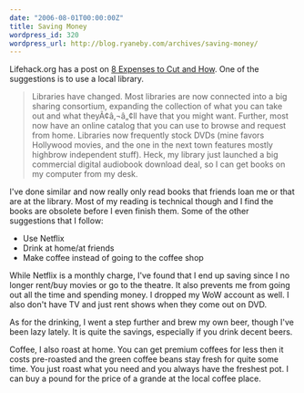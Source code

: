 ```yaml
---
date: "2006-08-01T00:00:00Z"
title: Saving Money
wordpress_id: 320
wordpress_url: http://blog.ryaneby.com/archives/saving-money/
---
```

Lifehack.org has a post on <a href="http://www.lifehack.org/articles/lifehack/8-expenses-to-cut-and-how.html">8 Expenses to Cut and How</a>. One of the suggestions is to use a local library.

<blockquote>Libraries have changed. Most libraries are now connected into a big sharing consortium, expanding the collection of what you can take out and what theyÃ¢â‚¬â„¢ll have that you might want. Further, most now have an online catalog that you can use to browse and request from home. Libraries now frequently stock DVDs (mine favors Hollywood movies, and the one in the next town features mostly highbrow independent stuff). Heck, my library just launched a big commercial digital audiobook download deal, so I can get books on my computer from my desk.</blockquote>

I've done similar and now really only read books that friends loan me or that are at the library. Most of my reading is technical though and I find the books are obsolete before I even finish them. Some of the other suggestions that I follow:

<ul>
<li>Use Netflix</li>
<li>Drink at home/at friends</li>
<li>Make coffee instead of going to the coffee shop</li>
</ul>

While Netflix is a monthly charge, I've found that I end up saving since I no longer rent/buy movies or go to the theatre. It also prevents me from going out all the time and spending money. I dropped my WoW account as well. I also don't have TV and just rent shows when they come out on DVD.

As for the drinking, I went a step further and brew my own beer, though I've been lazy lately. It is quite the savings, especially if you drink decent beers.

Coffee, I also roast at home. You can get premium coffees for less then it costs pre-roasted and the green coffee beans stay fresh for quite some time. You just roast what you need and you always have the freshest pot. I can buy a pound for the price of a grande at the local coffee place. 
